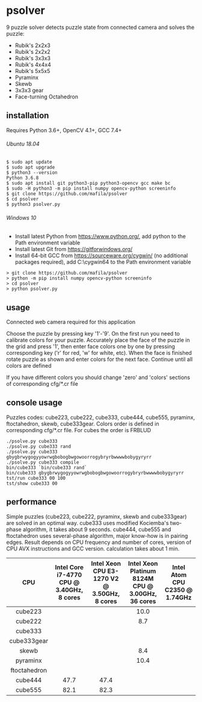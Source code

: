 # psolver
9 puzzle solver detects puzzle state from connected camera and solves the puzzle:
- Rubik's 2x2x3
- Rubik's 2x2x2
- Rubik's 3x3x3
- Rubik's 4x4x4
- Rubik's 5x5x5
- Pyraminx
- Skewb
- 3x3x3 gear
- Face-turning Octahedron

## installation
Requires Python 3.6+, OpenCV 4.1+, GCC 7.4+

###### Ubuntu 18.04
```
$ sudo apt update
$ sudo apt upgrade
$ python3 --version
Python 3.6.8
$ sudo apt install git python3-pip python3-opencv gcc make bc
$ sudo -H python3 -m pip install numpy opencv-python screeninfo
$ git clone https://github.com/mafila/psolver
$ cd psolver
$ python3 psolver.py
```

###### Windows 10
- Install latest Python from https://www.python.org/, add python to the Path environment variable
- Install latest Git from https://gitforwindows.org/
- Install 64-bit GCC from https://sourceware.org/cygwin/ (no additional packages required), add C:\cygwin64 to the Path environment variable
```
> git clone https://github.com/mafila/psolver
> python -m pip install numpy opencv-python screeninfo
> cd psolver
> python psolver.py
```

## usage
Connected web camera required for this application

Choose the puzzle by pressing key '1'-'9'.
On the first run you need to calibrate colors for your puzzle.
Accurately place the face of the puzzle in the grid and press '1', then enter face colors one by one by pressing corresponding key ('r' for red, 'w' for white, etc).
When the face is finished rotate puzzle as shown and enter colors for the next face.
Continue until all colors are defined

If you have different colors you should change 'zero' and 'colors' sections of corresponding cfg/\*.cr file

## console usage
Puzzles codes: cube223, cube222, cube333, cube444, cube555, pyraminx, ftoctahedron, skewb, cube333gear.
Colors order is defined in corresponding cfg/\*.cr file. For cubes the order is FRBLUD
```
./psolve.py cube333
./psolve.py cube333 rand
./psolve.py cube333 gbygbrwygogyyowrwgbobogbwgowoorrogybryrbwwwwbobygyryrr
./psolve.py cube333 compile
bin/cube333 `bin/cube333 rand`
bin/cube333 gbygbrwygogyyowrwgbobogbwgowoorrogybryrbwwwwbobygyryrr
tst/run cube333 00 100
tst/show cube333 00
```

## performance
Simple puzzles (cube223, cube222, pyraminx, skewb and cube333gear) are solved in an optimal way.
cube333 uses modified Kociemba's two-phase algorithm, it takes about 9 seconds.
cube444, cube555 and ftoctahedron uses several-phase algorithm, major know-how is in pairing edges.
Result depends on CPU frequency and number of cores, version of CPU AVX instructions and GCC version.
calculation takes about 1 min.


|CPU|Intel Core i7-4770 CPU @ 3.40GHz, 8 cores|Intel Xeon CPU E3-1270 V2 @ 3.50GHz, 8 cores|Intel Xeon Platinum 8124M CPU @ 3.00GHz, 36 cores|Intel Atom CPU  C2350  @ 1.74GHz|
|:---:|:---:|:---:|:---:|:---:|
|cube223		|		|		|10.0	|		|
|cube222		|		|		|8.7	|		|
|cube333		|		|		|		|		|
|cube333gear	|		|		|		|		|
|skewb			|		|		|8.4	|		|
|pyraminx		|		|		|10.4	|		|
|ftoctahedron	|		|		|		|		|
|cube444		|47.7	|47.4	|		|		|
|cube555		|82.1	|82.3	|		|		|
